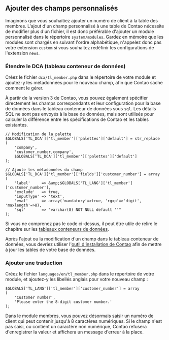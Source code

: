 ## Ajouter des champs personnalisés

Imaginons que vous souhaitiez ajouter un numéro de client à la table des 
membres. L'ajout d'un champ personnalisé à une table de Contao nécessite de 
modifier plus d'un fichier, il est donc préférable d'ajouter un module 
personnalisé dans le répertoire `system/modules`. Gardez en mémoire que les 
modules sont chargés en suivant l'ordre alphabétique, n'appelez donc pas votre 
extension `custom` si vous souhaitez redéfinir les configurations de 
l'extension `news`.


### Étendre le DCA (tableau conteneur de données)

Créez le fichier `dca/tl_member.php` dans le répertoire de votre module et 
ajoutez-y les métadonnées pour le nouveau champ, afin que Contao sache comment 
le gérer.

À partir de la version 3 de Contao, vous pouvez également spécifier directement 
les champs correspondants et leur configuration pour la base de données dans le 
tableau conteneur de données sous `sql`. Les détails SQL ne sont pas envoyés à 
la base de données, mais sont utilisés pour calculer la différence entre les 
spécifications de Contao et les tables existantes.

``` {.php}
// Modification de la palette
$GLOBALS['TL_DCA']['tl_member']['palettes']['default'] = str_replace
(
    'company',
    'customer_number,company',
    $GLOBALS['TL_DCA']['tl_member']['palettes']['default']
);

// Ajoute les métadonnées du champ
$GLOBALS['TL_DCA']['tl_member']['fields']['customer_number'] = array
(
    'label'     => &amp;$GLOBALS['TL_LANG']['tl_member']['customer_number'],
    'exclude'   => true,
    'inputType' => 'text',
    'eval'      => array('mandatory'=>true, 'rgxp'=>'digit', 'maxlength'=>8),
    'sql'       => "varchar(8) NOT NULL default ''"
);
```

Si vous ne comprenez pas le code ci-dessus, il peut être utile de relire le 
chapitre sur les [tableaux conteneurs de données][1].

Après l'ajout ou la modification d'un champ dans le tableau conteneur de 
données, vous devriez utiliser l'[outil d'installation de Contao][3] afin de 
mettre à jour les tables de votre base de données.


### Ajouter une traduction

Créez le fichier `languages/en/tl_member.php` dans le répertoire de votre 
module, et ajoutez-y les libellés anglais pour votre nouveau champ :

``` {.php}
$GLOBALS['TL_LANG']['tl_member']['customer_number'] = array
(
    'Customer number',
    'Please enter the 8-digit customer number.'
);
```

Dans le module membres, vous pouvez désormais saisir un numéro de client qui 
peut contenir jusqu'à 8 caractères numériques. Si le champ n'est pas saisi, ou 
contient un caractère non numérique, Contao refusera d'enregistrer la valeur 
et affichera un message d'erreur à la place. 


[1]: 06-tableaux-conteneurs-de-donnees/README.md
[3]: 01-installation/installer-contao.md#loutil-dinstallation-de-contao
